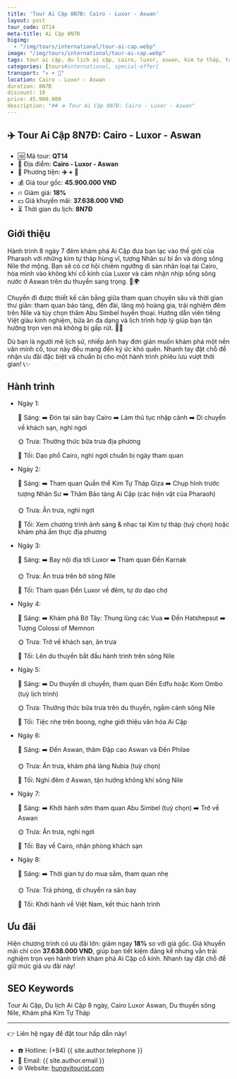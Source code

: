 ```yaml
---
title: 'Tour Ai Cập 8N7Đ: Cairo - Luxor - Aswan'
layout: post
tour_code: QT14
meta-title: Ai Cập 8N7Đ
bigimg:
  - "/img/tours/international/tour-ai-cap.webp"
image: "/img/tours/international/tour-ai-cap.webp"
tags: tour ai cập, du lịch ai cập, cairo, luxor, aswan, kim tự tháp, tour quốc tế
categories: [tours#international, special-offer]
transport: "✈️ + 🚢"
location: Cairo - Luxor - Aswan
duration: 8N7Đ
discount: 18
price: 45.900.000
description: "## ✈️ Tour Ai Cập 8N7Đ: Cairo - Luxor - Aswan"
---
```


## ✈️ Tour Ai Cập 8N7Đ: Cairo - Luxor - Aswan 

- 🆔 Mã tour: **QT14**
- 📍 Địa điểm: **Cairo - Luxor - Aswan**
- 🚗 Phương tiện: **✈️ + 🚢**
- 💰 Giá tour gốc: **45.900.000 VND**
- 🔥 Giảm giá: **18%**
- 💵 Giá khuyến mãi: **37.638.000 VND**
- ⏳ Thời gian du lịch: **8N7Đ**

## Giới thiệu
Hành trình 8 ngày 7 đêm khám phá Ai Cập đưa bạn lạc vào thế giới của Pharaoh với những kim tự tháp hùng vĩ, tượng Nhân sư bí ẩn và dòng sông Nile thơ mộng. Bạn sẽ có cơ hội chiêm ngưỡng di sản nhân loại tại Cairo, hòa mình vào không khí cổ kính của Luxor và cảm nhận nhịp sống sông nước ở Aswan trên du thuyền sang trọng. 🏺🌍

Chuyến đi được thiết kế cân bằng giữa tham quan chuyên sâu và thời gian thư giãn: tham quan bảo tàng, đền đài, lăng mộ hoàng gia, trải nghiệm đêm trên Nile và tùy chọn thăm Abu Simbel huyền thoại. Hướng dẫn viên tiếng Việt giàu kinh nghiệm, bữa ăn đa dạng và lịch trình hợp lý giúp bạn tận hưởng trọn vẹn mà không bị gấp rút. 🚢🌅

Dù bạn là người mê lịch sử, nhiếp ảnh hay đơn giản muốn khám phá một nền văn minh cổ, tour này đều mang đến ký ức khó quên. Nhanh tay đặt chỗ để nhận ưu đãi đặc biệt và chuẩn bị cho một hành trình phiêu lưu vượt thời gian! 📞✨

## Hành trình
- Ngày 1:

  🌅 Sáng: ➡️ Đón tại sân bay Cairo ➡️ Làm thủ tục nhập cảnh ➡️ Di chuyển về khách sạn, nghỉ ngơi

  🌞 Trưa: Thưởng thức bữa trưa địa phương

  🌙 Tối: Dạo phố Cairo, nghỉ ngơi chuẩn bị ngày tham quan
- Ngày 2:

  🌅 Sáng: ➡️ Tham quan Quần thể Kim Tự Tháp Giza ➡️ Chụp hình trước tượng Nhân Sư ➡️ Thăm Bảo tàng Ai Cập (các hiện vật của Pharaoh)

  🌞 Trưa: Ăn trưa, nghỉ ngơi

  🌙 Tối: Xem chương trình ánh sáng & nhạc tại Kim tự tháp (tuỳ chọn) hoặc khám phá ẩm thực địa phương
- Ngày 3:

  🌅 Sáng: ➡️ Bay nội địa tới Luxor ➡️ Tham quan Đền Karnak

  🌞 Trưa: Ăn trưa trên bờ sông Nile

  🌙 Tối: Tham quan Đền Luxor về đêm, tự do dạo chợ
- Ngày 4:

  🌅 Sáng: ➡️ Khám phá Bờ Tây: Thung lũng các Vua ➡️ Đền Hatshepsut ➡️ Tượng Colossi of Memnon

  🌞 Trưa: Trở về khách sạn, ăn trưa

  🌙 Tối: Lên du thuyền bắt đầu hành trình trên sông Nile
- Ngày 5:

  🌅 Sáng: ➡️ Du thuyền di chuyển, tham quan Đền Edfu hoặc Kom Ombo (tuỳ lịch trình)

  🌞 Trưa: Thưởng thức bữa trưa trên du thuyền, ngắm cảnh sông Nile

  🌙 Tối: Tiệc nhẹ trên boong, nghe giới thiệu văn hóa Ai Cập
- Ngày 6:

  🌅 Sáng: ➡️ Đến Aswan, thăm Đập cao Aswan và Đền Philae

  🌞 Trưa: Ăn trưa, khám phá làng Nubia (tuỳ chọn)

  🌙 Tối: Nghỉ đêm ở Aswan, tận hưởng không khí sông Nile
- Ngày 7:

  🌅 Sáng: ➡️ Khởi hành sớm tham quan Abu Simbel (tuỳ chọn) ➡️ Trở về Aswan

  🌞 Trưa: Ăn trưa, nghỉ ngơi

  🌙 Tối: Bay về Cairo, nhận phòng khách sạn
- Ngày 8:

  🌅 Sáng: ➡️ Thời gian tự do mua sắm, tham quan nhẹ

  🌞 Trưa: Trả phòng, di chuyển ra sân bay

  🌙 Tối: Khởi hành về Việt Nam, kết thúc hành trình

## Ưu đãi
Hiện chương trình có ưu đãi lớn: giảm ngay **18%** so với giá gốc. Giá khuyến mãi chỉ còn **37.638.000 VND**, giúp bạn tiết kiệm đáng kể nhưng vẫn trải nghiệm trọn vẹn hành trình khám phá Ai Cập cổ kính. Nhanh tay đặt chỗ để giữ mức giá ưu đãi này!

## SEO Keywords
Tour Ai Cập, Du lịch Ai Cập 8 ngày, Cairo Luxor Aswan, Du thuyền sông Nile, Khám phá Kim Tự Tháp

---

👉 Liên hệ ngay để đặt tour hấp dẫn này!

- ☎️ Hotline: (+84) {{ site.author.telephone }}
- 📧 Email: {{ site.author.email }}
- 🌐 Website: [hungvitourist.com](https://hungvitourist.com)

